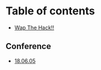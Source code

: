 # Table of contents

* [Wap The Hack!!](README.md)

## Conference

* [18.06.05](conference-1/18.06.05.md)

